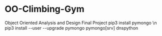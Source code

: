 # OO-Climbing-Gym
Object Oriented Analysis and Design Final Project
pip3 install pymongo \n
pip3 install --user --upgrade pymongo pymongo[srv] dnspython
